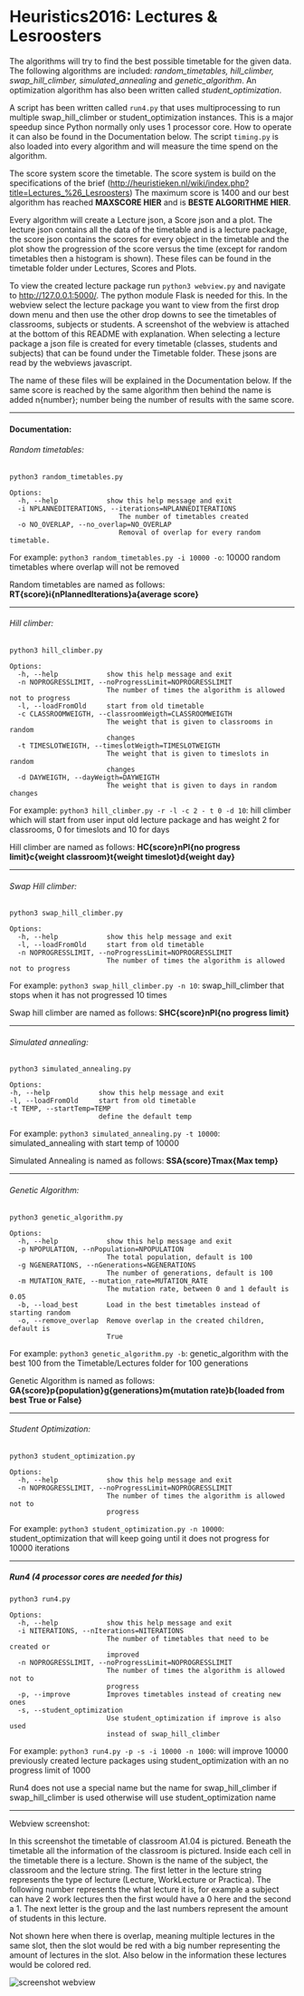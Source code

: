 # Heuristics2016: Lectures & Lesroosters

The algorithms will try to find the best possible timetable for the given data.
The following algorithms are included: *random_timetables, hill_climber,
swap_hill_climber, simulated_annealing* and *genetic_algorithm*. An optimization
algorithm has also been written called *student_optimization*.

A script has been written called ```run4.py``` that uses multiprocessing to run multiple swap_hill_climber or student_optimization instances. This is a major speedup since Python normally only uses 1 processor core. How to operate it can also be found in the Documentation below. The script ```timing.py``` is also loaded into every algorithm and will measure the time spend on the algorithm.

The score system score the timetable. The score system is build on the specifications
of the brief (http://heuristieken.nl/wiki/index.php?title=Lectures_%26_Lesroosters)
The maximum score is 1400 and our best algorithm has reached **MAXSCORE HIER**
and is **BESTE ALGORITHME HIER**.


Every algorithm will create a Lecture json, a Score json and a plot. The lecture
json contains all the data of the timetable and is a lecture package, the score
json contains the scores for every object in the timetable and the plot show the progression of the score versus the time (except for random timetables then a histogram is shown). These files can be found in the timetable folder under Lectures, Scores and Plots.

To view the created lecture package run ```python3 webview.py``` and navigate to
http://127.0.0.1:5000/. The python module Flask is needed for this. In the
webview select the lecture package you want to view from the first drop down menu
and then use the other drop downs to see the timetables of classrooms, subjects
or students. A screenshot of the webview is attached at the bottom of this
README with explanation. When selecting a lecture package a json file is created for every timetable (classes, students and subjects) that can be found under the Timetable folder. These jsons are read by the webviews javascript.



The name of these files will be explained in the Documentation below. If the
same score is reached by the same algorithm then behind the name is added
n{number}; number being the number of results with the same score.

---

#### Documentation:

###### Random timetables:

```python3 random_timetables.py```

```
Options:
  -h, --help            show this help message and exit
  -i NPLANNEDITERATIONS, --iterations=NPLANNEDITERATIONS
                           The number of timetables created
  -o NO_OVERLAP, --no_overlap=NO_OVERLAP
                           Removal of overlap for every random timetable.
```

For example: ```python3 random_timetables.py -i 10000 -o```: 10000 random
timetables where overlap will not be removed

Random timetables are named as follows:
**RT{score}i{nPlannedIterations}a{average score}**

---

###### Hill climber:

```python3 hill_climber.py```

```
Options:
  -h, --help            show this help message and exit
  -n NOPROGRESSLIMIT, --noProgressLimit=NOPROGRESSLIMIT
                        The number of times the algorithm is allowed not to progress
  -l, --loadFromOld     start from old timetable
  -c CLASSROOMWEIGTH, --classroomWeigth=CLASSROOMWEIGTH
                        The weight that is given to classrooms in random
                        changes
  -t TIMESLOTWEIGTH, --timeslotWeigth=TIMESLOTWEIGTH
                        The weight that is given to timeslots in random
                        changes
  -d DAYWEIGTH, --dayWeigth=DAYWEIGTH
                        The weight that is given to days in random changes
```

For example: ```python3 hill_climber.py -r -l -c 2 - t 0 -d 10```: hill climber
which will start from user input old lecture package and has weight 2 for classrooms,
0 for timeslots and 10 for days

Hill climber are named as follows:
**HC{score}nPl{no progress limit}c{weight classroom}t{weight timeslot}d{weight day}**

---

###### Swap Hill climber:

```python3 swap_hill_climber.py```

```
Options:
  -h, --help            show this help message and exit
  -l, --loadFromOld     start from old timetable
  -n NOPROGRESSLIMIT, --noProgressLimit=NOPROGRESSLIMIT
                        The number of times the algorithm is allowed not to progress
```

For example: ```python3 swap_hill_climber.py -n 10```: swap_hill_climber that
stops when it has not progressed 10 times

Swap hill climber are named as follows:
**SHC{score}nPl{no progress limit}**

---

###### Simulated annealing:

```python3 simulated_annealing.py```

```
Options:
-h, --help            show this help message and exit
-l, --loadFromOld     start from old timetable
-t TEMP, --startTemp=TEMP
                      define the default temp
```

For example: ```python3 simulated_annealing.py -t 10000```: simulated_annealing
with start temp of 10000

Simulated Annealing is named as follows:
**SSA{score}Tmax{Max temp}**

---

###### Genetic Algorithm:

```python3 genetic_algorithm.py```

```
Options:
  -h, --help            show this help message and exit
  -p NPOPULATION, --nPopulation=NPOPULATION
                        The total population, default is 100
  -g NGENERATIONS, --nGenerations=NGENERATIONS
                        The number of generations, default is 100
  -m MUTATION_RATE, --mutation_rate=MUTATION_RATE
                        The mutation rate, between 0 and 1 default is 0.05
  -b, --load_best       Load in the best timetables instead of starting random
  -o, --remove_overlap  Remove overlap in the created children, default is
                        True
```

For example: ```python3 genetic_algorithm.py -b```: genetic_algorithm with
the best 100 from the Timetable/Lectures folder for 100 generations

Genetic Algorithm is named as follows:
**GA{score}p{population}g{generations}m{mutation rate}b{loaded from best True or False}**

---

###### Student Optimization:

```python3 student_optimization.py```

```
Options:
  -h, --help            show this help message and exit
  -n NOPROGRESSLIMIT, --noProgressLimit=NOPROGRESSLIMIT
                        The number of times the algorithm is allowed not to
                        progress
```

For example: ```python3 student_optimization.py -n 10000```: student_optimization
that will keep going until it does not progress for 10000 iterations

---

##### Run4 (4 processor cores are needed for this)

```python3 run4.py```

```
Options:
  -h, --help            show this help message and exit
  -i NITERATIONS, --nIterations=NITERATIONS
                        The number of timetables that need to be created or
                        improved
  -n NOPROGRESSLIMIT, --noProgressLimit=NOPROGRESSLIMIT
                        The number of times the algorithm is allowed not to
                        progress
  -p, --improve         Improves timetables instead of creating new ones
  -s, --student_optimization
                        Use student_optimization if improve is also used
                        instead of swap_hill_climber

```
For example: ```python3 run4.py -p -s -i 10000 -n 1000```: will improve 10000 previously created lecture packages using student_optimization with an no progress limit of 1000  

Run4 does not use a special name but the name for swap_hill_climber if swap_hill_climber is used otherwise will use student_optimization name


---


Webview screenshot:

In this screenshot the timetable of classroom A1.04 is pictured. Beneath the timetable all the information of the classroom is pictured. Inside each cell in the timetable there is a lecture. Shown is the name of the subject, the classroom and the lecture string. The first letter in the lecture string represents the type of lecture (Lecture, WorkLecture or Practica). The following number represents the what lecture it is, for example a subject can have 2 work lectures then the first would have a 0 here and the second a 1. The next letter is the group and the last numbers represent the amount of students in this lecture.

Not shown here when there is overlap, meaning multiple lectures in the same slot, then the slot would be red with a big number representing the amount of lectures in the slot. Also below in the information these lectures would be colored red.

![](https://raw.githubusercontent.com/MangoDream1/Heuristics2016/master/screenshots/webview_example.png "screenshot webview")
